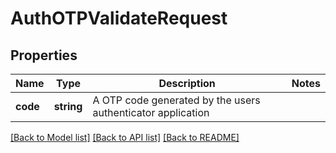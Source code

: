 # AuthOTPValidateRequest

## Properties
Name | Type | Description | Notes
------------ | ------------- | ------------- | -------------
**code** | **string** | A OTP code generated by the users authenticator application | 

[[Back to Model list]](../README.md#documentation-for-models) [[Back to API list]](../README.md#documentation-for-api-endpoints) [[Back to README]](../README.md)



